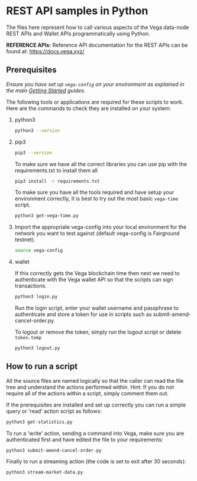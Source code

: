 # REST API samples in Python 

The files here represent how to call various aspects of the Vega data-node REST APIs and Wallet APIs programmatically using Python.

**REFERENCE APIs:** Reference API documentation for the REST APIs can be found at: https://docs.vega.xyz/


## Prerequisites 

*Ensure you have set up `vega-config` on your environment as explained in the main [Getting Started](../) guides.*

The following tools or applications are required for these scripts to work. Here are the commands to check they are installed on your system:

1. python3
   ```bash
   python3 --version
   ```
1. pip3
    ```bash
    pip3 --version
    ```
    To make sure we have all the correct libraries you can use pip with the requirements.txt to install them all
    ```bash
    pip3 install -r requirements.txt
    ```
   
    To make sure you have all the tools required and have setup your environment correctly, it is best to try out the most basic `vega-time` script.
    
    ```bash
    python3 get-vega-time.py
    ```

1. Import the appropriate vega-config into your local environment for the network you want to test against (default vega-config is Fairground testnet).

    ```bash
    source vega-config
    ```

1. wallet

    If this correctly gets the Vega blockchain time then next we need to authenticate with the Vega wallet API so that the scripts can sign transactions.
    
    ```bash
    python3 login.py
    ```

    Run the login script, enter your wallet username and passphrase to authenticate and store a token for use in scripts such as submit-amend-cancel-order.py

    To logout or remove the token, simply run the logout script or delete `token.temp` 
    
    ```bash
    python3 logout.py
    ```
 
## How to run a script

All the source files are named logically so that the caller can read the file tree and understand the actions performed within. 
Hint: If you do not require all of the actions within a script, simply comment them out.

If the prerequisites are installed and set up correctly you can run a simple query or 'read' action script as follows:
    
```bash
python3 get-statistics.py
```

To run a 'write' action, sending a command into Vega, make sure you are authenticated first and have edited the file to your requirements:

```bash
python3 submit-amend-cancel-order.py
```

Finally to run a streaming action (the code is set to exit after 30 seconds):

```bash
python3 stream-market-data.py
```

